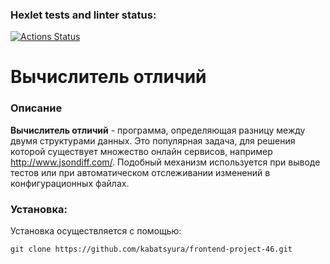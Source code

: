 ### Hexlet tests and linter status:
[![Actions Status](https://github.com/kabatsyura/frontend-project-46/actions/workflows/hexlet-check.yml/badge.svg)](https://github.com/kabatsyura/frontend-project-46/actions)

# Вычислитель отличий

### Описание

**Вычислитель отличий** - программа, определяющая разницу между двумя структурами данных. Это популярная задача, для решения которой существует множество онлайн сервисов, например http://www.jsondiff.com/. Подобный механизм используется при выводе тестов или при автоматическом отслеживании изменений в конфигурационных файлах.

### Установка:  

Установка осуществляется с помощью:

```
git clone https://github.com/kabatsyura/frontend-project-46.git

```